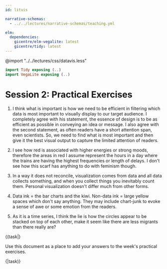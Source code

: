 ```yaml
---
id: litvis

narrative-schemas:
  - ../../lectures/narrative-schemas/teaching.yml

elm:
  dependencies:
    gicentre/elm-vegalite: latest
    gicentre/tidy: latest
---
```


@import "../../lectures/css/datavis.less"

```elm {l=hidden}
import Tidy exposing (..)
import VegaLite exposing (..)
```

<!-- Everything above this line should probably be left untouched. -->

# Session 2: Practical Exercises

1. I think what is important is how we need to be efficient in filtering which data is most important to visually display to our target audience. I completely agree with his statement, the essence of design is to be as efficient as possible in conveying an idea or message. I also agree with the second statement, as often readers have a short attention span, even scientists. So, we need to find what is most important and then give it the best visual output to capture the limited attention of readers.

2. I see how red is associated with higher energies or strong moods, therefore the areas in red I assume represent the hours in a day where the trains are having the highest frequencies or length of delays. I don't see how this scarf has anything to do with feminism though.

3. In a way it does not reconcile, visualization comes from data and all data collects something, and when you collect things you inevitably count them. Personal visualization doesn't differ much from other forms.

4. Data ink = the bar charts and the kiwi. Non-data ink = large yellow spaces which don't say anything. They may include chart-junk to evoke a sense of awe or some emotion from the readers.

5. As it is a time series, I think the lie is how the circles appear to be stacked on top of each other, make it seem like there are less migrants than there really are?

{(task|}

Use this document as a place to add your answers to the week's practical exercises.

{|task)}
